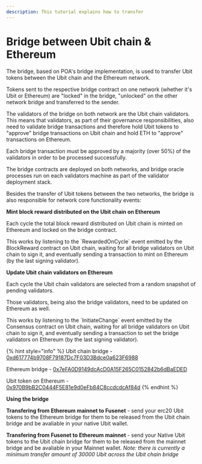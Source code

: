 ```yaml
---
description: This tutorial explains how to transfer
---
```


# Bridge between Ubit chain & Ethereum

The bridge, based on POA's bridge implementation, is used to transfer Ubit tokens between the Ubit chain and the Ethereum network.

Tokens sent to the respective bridge contract on one network \(whether it's Ubit or Ethereum\) are "locked" in the bridge, "unlocked" on the other network bridge and transferred to the sender.

The validators of the bridge on both network are the Ubit chain validators. This means that validators, as part of their governance responsibilities, also need to validate bridge transactions and therefore hold Ubit tokens to "approve" bridge transactions on Ubit chain and hold ETH to "approve" transactions on Ethereum.

Each bridge transaction must be approved by a majority \(over 50%\) of the validators in order to be processed successfully.

The bridge contracts are deployed on both networks, and bridge oracle processes run on each validators machine as part of the validator deployment stack.

Besides the transfer of Ubit tokens between the two networks, the bridge is also responsible for network core functionality events:

**Mint block reward distributed on the Ubit chain on Ethereum**

Each cycle the total block reward distributed on Ubit chain is minted on Ethereum and locked on the bridge contract.

This works by listening to the \`RewardedOnCycle\` event emitted by the BlockReward contract on Ubit chain, waiting for all bridge validators on Ubit chain to sign it, and eventually sending a transaction to mint on Ethereum \(by the last signing validator\).

**Update Ubit chain validators on Ethereum**

Each cycle the Ubit chain validators are selected from a random snapshot of pending validators.

Those validators, being also the bridge validators, need to be updated on Ethereum as well.

This works by listening to the \`InitiateChange\` event emitted by the Consensus contract on Ubit chain, waiting for all bridge validators on Ubit chain to sign it, and eventually sending a transaction to set the bridge validators on Ethereum \(by the last signing validator\).

{% hint style="info" %}
Ubit chain bridge - [0xd617774b9708F79187Dc7F03D3Bdce0a623F6988](https://ubitscan.com/address/0xd617774b9708f79187dc7f03d3bdce0a623f6988)

Ethereum bridge - [0x7eFA0D9149dcAcD0A15F265C0152842b6dBaEDED](https://etherscan.io/address/0x7eFA0D9149dcAcD0A15F265C0152842b6dBaEDED)

Ubit token on Ethereum - [0x970B9bB2C0444F5E81e9d0eFb84C8ccdcdcAf84d](https://etherscan.io/token/0x970B9bB2C0444F5E81e9d0eFb84C8ccdcdcAf84d)
{% endhint %}

**Using the bridge**

**Transfering from Ethereum mainnet to Fusenet** - send your erc20 Ubit tokens to the Ethereum bridge for them to be released from the Ubit chain bridge and be avaliable in your native Ubit wallet.

**Transfering from Fusenet to Ethereum mainnet** - send your Native Ubit tokens to the Ubit chain bridge for them to be released from the mainnet bridge and be avaliable in your Mainnet wallet. _Note: there is currently a minimum transfer amount of 30000 Ubit across the Ubit chain bridge_

